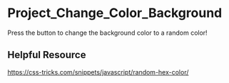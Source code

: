 # Project_Change_Color_Background
Press the button to change the background color to a random color! 

## Helpful Resource
https://css-tricks.com/snippets/javascript/random-hex-color/ 
